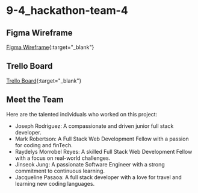 # 9-4_hackathon-team-4

## Figma Wireframe
[Figma Wireframe](https://www.figma.com/file/keZQ8tNFoaDTLrjmMHCgcQ/Team-4---Project-Outline?type=whiteboard&node-id=0%3A1&t=mwdn9wrvj4xWefgy-1){:target="_blank"}

## Trello Board
[Trello Board](https://trello.com/b/Aaww8Be5/94-team-4-hackathon){:target="_blank"}


## Meet the Team

Here are the talented individuals who worked on this project:

- Joseph Rodriguez: A compassionate and driven junior full stack developer.
- Mark Robertson: A Full Stack Web Development Fellow with a passion for coding and finTech.
- Raydelys Morrobel Reyes: A skilled Full Stack Web Development Fellow with a focus on real-world challenges.
- Jinseok Jung: A passionate Software Engineer with a strong commitment to continuous learning.
- Jacqueline Pasaoa: A full stack developer with a love for travel and learning new coding languages.

